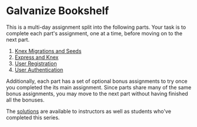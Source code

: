 # Galvanize Bookshelf


This is a multi-day assignment split into the following parts. Your task is to complete each part's assignment, one at a time, before moving on to the next part.

1. [Knex Migrations and Seeds](1_migrations_seeds.md)
1. [Express and Knex](2_express_knex.md)
1. [User Registration](3_user_registration.md)
1. [User Authentication](4_user_authentication.md)

Additionally, each part has a set of optional bonus assignments to try once you completed the its main assignment. Since parts share many of the same bonus assignments, you may move to the next part without having finished all the bonuses.

The [solutions](https://github.com/gSchool/galvanize-bookshelf-solution) are available to instructors as well as students who've completed this series.
